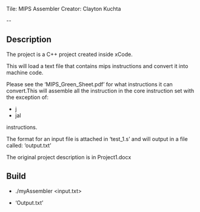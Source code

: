 Tile: MIPS Assembler
Creator: Clayton Kuchta

--

## Description

The project is a C++ project created inside xCode.

This will load a text file that contains mips instructions and convert
it into machine code.

Please see the ‘MIPS_Green_Sheet.pdf’ for what instructions it can
convert.This will assemble all the instruction in the core instruction set with the exception of:

- j 
- jal 

instructions.

The format for an input file is attached in ‘test_1.s’ and will output
in a file called: ‘output.txt’

The original project description is in Project1.docx

## Build

- ./myAssembler <input.txt>

- ‘Output.txt’
